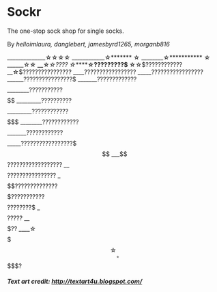 # Sockr

The one-stop sock shop for single socks. 

By *helloimlaura, danglebert, jamesbyrd1265, morganb816*


______________☆☆☆☆ 
____________☆******* ☆ 
________☆*********** ☆ 
______☆************☆ 
__☆*************☆???? 
☆*********☆?????????$ 
☆****☆$$????????????$ 
__☆$$????????????????$ 
____$?????????????????$ 
_____$?????????????????$ 
______$????????????????$$ 
_______$?????????????$$$$$ 
________$???????????$$$$$$$ 
_________$??????????$$$$$$$$$ 
_________$????????????$$$$$$$$ 
________$????????????$$$$$$$$$ 
_______$????????????$$$$$$$$$ 
_____$?????????????????$$$$ 
___$$$??????????????????$ 
__$$$$$????????????????$ 
_$$$$$$$??????????????$ 
$$$$$$$$$$???????????$ 
$$$$$$$$$$$$????????$ 
_$$$$$$$$$$$$$?????$ 
__$$$$$$$$$$$$$$??$ 
____☆$$$$$$$$$$$☆
____☆$$$$$$$$$?


##### Text art credit: http://textart4u.blogspot.com/


